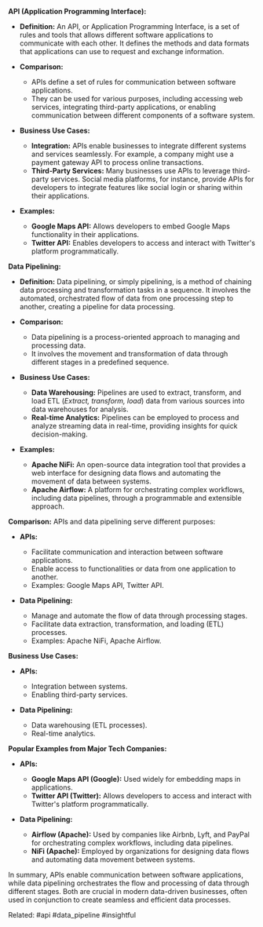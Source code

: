 **API (Application Programming Interface):**

- **Definition:** An API, or Application Programming Interface, is a set of rules and tools that allows different software applications to communicate with each other. It defines the methods and data formats that applications can use to request and exchange information.
    
- **Comparison:**
    
    - APIs define a set of rules for communication between software applications.
    - They can be used for various purposes, including accessing web services, integrating third-party applications, or enabling communication between different components of a software system.
- **Business Use Cases:**
    
    - **Integration:** APIs enable businesses to integrate different systems and services seamlessly. For example, a company might use a payment gateway API to process online transactions.
    - **Third-Party Services:** Many businesses use APIs to leverage third-party services. Social media platforms, for instance, provide APIs for developers to integrate features like social login or sharing within their applications.
- **Examples:**
    
    - **Google Maps API:** Allows developers to embed Google Maps functionality in their applications.
    - **Twitter API:** Enables developers to access and interact with Twitter's platform programmatically.

**Data Pipelining:**

- **Definition:** Data pipelining, or simply pipelining, is a method of chaining data processing and transformation tasks in a sequence. It involves the automated, orchestrated flow of data from one processing step to another, creating a pipeline for data processing.
    
- **Comparison:**
    
    - Data pipelining is a process-oriented approach to managing and processing data.
    - It involves the movement and transformation of data through different stages in a predefined sequence.
- **Business Use Cases:**
    
    - **Data Warehousing:** Pipelines are used to extract, transform, and load ETL (*Extract, transform, load*) data from various sources into data warehouses for analysis.
    - **Real-time Analytics:** Pipelines can be employed to process and analyze streaming data in real-time, providing insights for quick decision-making.
- **Examples:**
    
    - **Apache NiFi:** An open-source data integration tool that provides a web interface for designing data flows and automating the movement of data between systems.
    - **Apache Airflow:** A platform for orchestrating complex workflows, including data pipelines, through a programmable and extensible approach.

**Comparison:** APIs and data pipelining serve different purposes:

- **APIs:**
    
    - Facilitate communication and interaction between software applications.
    - Enable access to functionalities or data from one application to another.
    - Examples: Google Maps API, Twitter API.
- **Data Pipelining:**
    
    - Manage and automate the flow of data through processing stages.
    - Facilitate data extraction, transformation, and loading (ETL) processes.
    - Examples: Apache NiFi, Apache Airflow.

**Business Use Cases:**

- **APIs:**
    
    - Integration between systems.
    - Enabling third-party services.
- **Data Pipelining:**
    
    - Data warehousing (ETL processes).
    - Real-time analytics.

**Popular Examples from Major Tech Companies:**

- **APIs:**
    
    - **Google Maps API (Google):** Used widely for embedding maps in applications.
    - **Twitter API (Twitter):** Allows developers to access and interact with Twitter's platform programmatically.
- **Data Pipelining:**
    
    - **Airflow (Apache):** Used by companies like Airbnb, Lyft, and PayPal for orchestrating complex workflows, including data pipelines.
    - **NiFi (Apache):** Employed by organizations for designing data flows and automating data movement between systems.

In summary, APIs enable communication between software applications, while data pipelining orchestrates the flow and processing of data through different stages. Both are crucial in modern data-driven businesses, often used in conjunction to create seamless and efficient data processes.



Related: #api #data_pipeline #insightful